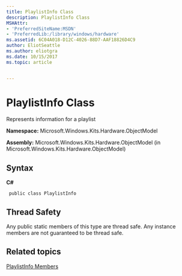 ```yaml
---
title: PlaylistInfo Class
description: PlaylistInfo Class
MSHAttr:
- 'PreferredSiteName:MSDN'
- 'PreferredLib:/library/windows/hardware'
ms.assetid: 6C04A018-D12C-4026-88D7-AAF18826D4C9
author: EliotSeattle
ms.author: eliotgra
ms.date: 10/15/2017
ms.topic: article


---
```


# PlaylistInfo Class


Represents information for a playlist

**Namespace:** Microsoft.Windows.Kits.Hardware.ObjectModel

**Assembly:** Microsoft.Windows.Kits.Hardware.ObjectModel (in Microsoft.Windows.Kits.Hardware.ObjectModel)

## <span id="Syntax"></span><span id="syntax"></span><span id="SYNTAX"></span>Syntax


**C#**

` public class PlaylistInfo`

## <span id="Thread_Safety"></span><span id="thread_safety"></span><span id="THREAD_SAFETY"></span>Thread Safety


Any public static members of this type are thread safe. Any instance members are not guaranteed to be thread safe.

## <span id="related_topics"></span>Related topics


[PlaylistInfo Members](playlistinfo-members.md)

 

 







